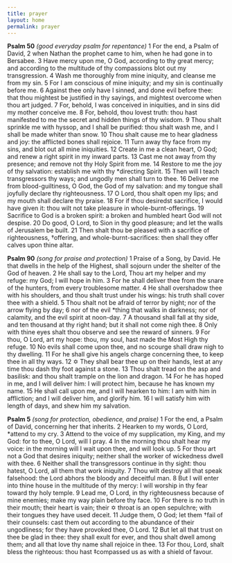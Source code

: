 ```yaml
---
title: prayer
layout: home
permalink: prayer
---
```


**Psalm 50** *(good everyday psalm for repentance)*
1 For the end, a Psalm of David, 2 when Nathan the prophet came to him, when he had gone in to Bersabee.
3 Have mercy upon me, O God, according to thy great mercy; and according to the multitude of thy compassions blot out my transgression. 4 Wash me thoroughly from mine iniquity, and cleanse me from my sin.
5 For I am conscious of mine iniquity; and my sin is continually before me. 6 Against thee only have I sinned, and done evil before thee: that thou mightest be justified in thy sayings, and mightest overcome when thou art judged. 7 For, behold, I was conceived in iniquities, and in sins did my mother conceive me.
8 For, behold, thou lovest truth: thou hast manifested to me the secret and hidden things of thy wisdom. 9 Thou shalt sprinkle me with hyssop, and I shall be purified: thou shalt wash me, and I shall be made whiter than snow. 10 Thou shalt cause me to hear gladness and joy: the afflicted bones shall rejoice. 11 Turn away thy face from my sins, and blot out all mine iniquities. 12 Create in me a clean heart, O God; and renew a right spirit in my inward parts. 13 Cast me not away from thy presence; and remove not thy Holy Spirit from me. 14 Restore to me the joy of thy salvation: establish me with thy *directing Spirit.
15 Then will I teach transgressors thy ways; and ungodly men shall turn to thee. 16 Deliver me from blood-guiltiness, O God, the God of my salvation: and my tongue shall joyfully declare thy righteousness. 17 O Lord, thou shalt open my lips; and my mouth shall declare thy praise. 18 For if thou desiredst sacrifice, I would have given it: thou wilt not take pleasure in whole-burnt-offerings. 19 Sacrifice to God is a broken spirit: a broken and humbled heart God will not despise.
20 Do good, O Lord, to Sion in thy good pleasure; and let the walls of Jerusalem be built. 21 Then shalt thou be pleased with a sacrifice of righteousness, †offering, and whole-burnt-sacrifices: then shall they offer calves upon thine altar.

**Psalm 90** *(song for praise and protection)*
1 Praise of a Song, by David.
He that dwells in the help of the Highest, shall sojourn under the shelter of the God of heaven. 2 He shall say to the Lord, Thou art my helper and my refuge: my God; I will hope in him. 3 For he shall deliver thee from the snare of the hunters, from every troublesome matter. 4 He shall overshadow thee with his shoulders, and thou shalt trust under his wings: his truth shall cover thee with a shield. 5 Thou shalt not be afraid of terror by night; nor of the arrow flying by day; 6 nor of the evil *thing that walks in darkness; nor of calamity, and the evil spirit at noon-day. 7 A thousand shall fall at thy side, and ten thousand at thy right hand; but it shall not come nigh thee. 8 Only with thine eyes shalt thou observe and see the reward of sinners.
9 For thou, O Lord, art my hope: thou, my soul, hast made the Most High thy refuge. 10 No evils shall come upon thee, and no scourge shall draw nigh to thy dwelling. 11 For he shall give his angels charge concerning thee, to keep thee in all thy ways. 12 ✡ They shall bear thee up on their hands, lest at any time thou dash thy foot against a stone. 13 Thou shalt tread on the asp and basilisk: and thou shalt trample on the lion and dragon.
14 For he has hoped in me, and I will deliver him: I will protect him, because he has known my name. 15 He shall call upon me, and I will hearken to him: I am with him in affliction; and I will deliver him, and glorify him. 16 I will satisfy him with length of days, and shew him my salvation.

**Psalm 5** *(song for protection, obedience, and praise)*
1 For the end, a Psalm of David, concerning her that inherits.
2 Hearken to my words, O Lord, *attend to my cry. 3 Attend to the voice of my supplication, my King, and my God: for to thee, O Lord, will I pray. 4 In the morning thou shalt hear my voice: in the morning will I wait upon thee, and will look up. 5 For thou art not a God that desires iniquity; neither shall the worker of wickedness dwell with thee. 6 Neither shall the transgressors continue in thy sight: thou hatest, O Lord, all them that work iniquity. 7 Thou wilt destroy all that speak falsehood: the Lord abhors the bloody and deceitful man. 8 But I will enter into thine house in the multitude of thy mercy: I will worship in thy fear toward thy holy temple.
9 Lead me, O Lord, in thy righteousness because of mine enemies; make my way plain before thy face. 10 For there is no truth in their mouth; their heart is vain; their ✡ throat is an open sepulchre; with their tongues they have used deceit. 11 Judge them, O God; let them †fail of their counsels: cast them out according to the abundance of their ungodliness; for they have provoked thee, O Lord.
12 But let all that trust on thee be glad in thee: they shall exult for ever, and thou shalt dwell among them; and all that love thy name shall rejoice in thee. 13 For thou, Lord, shalt bless the righteous: thou hast ‡compassed us as with a shield of favour.
